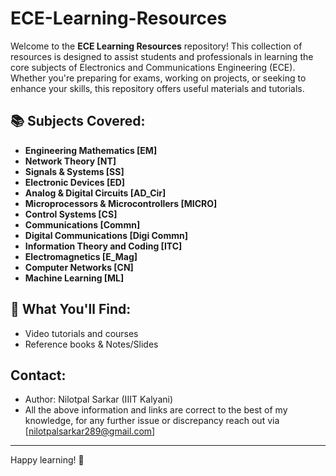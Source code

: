 # ECE-Learning-Resources

Welcome to the **ECE Learning Resources** repository! This collection of resources is designed to assist students and professionals in learning the core subjects of Electronics and Communications Engineering (ECE). Whether you're preparing for exams, working on projects, or seeking to enhance your skills, this repository offers useful materials and tutorials.

## 📚 Subjects Covered:
- **Engineering Mathematics [EM]**
- **Network Theory [NT]**
- **Signals & Systems [SS]**
- **Electronic Devices [ED]**
- **Analog & Digital Circuits [AD_Cir]**
- **Microprocessors & Microcontrollers [MICRO]**
- **Control Systems [CS]**
- **Communications [Commn]**
- **Digital Communications [Digi Commn]**
- **Information Theory and Coding [ITC]**
- **Electromagnetics [E_Mag]**
- **Computer Networks [CN]**
- **Machine Learning [ML]**



## 🔧 What You'll Find:
- Video tutorials and courses
- Reference books & Notes/Slides

## Contact:
- Author: Nilotpal Sarkar (IIIT Kalyani)
- All the above information and links are correct to the best of my knowledge, for any further issue or discrepancy reach out via [nilotpalsarkar289@gmail.com]


---

Happy learning! 🚀

